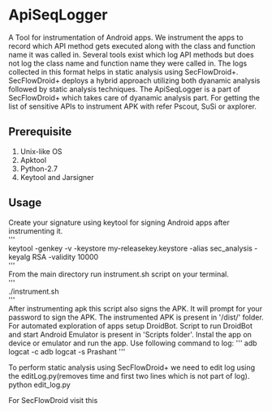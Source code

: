 # ApiSeqLogger
A Tool for instrumentation of Android apps. We instrument the apps to record which API method gets executed along with the class and function name it was called in. Several tools exist which log API methods but does not log the class name and function name they were called in. The logs collected in this format helps in static analysis using SecFlowDroid+. SecFlowDroid+ deploys a hybrid approach utilizing both dyanamic analysis followed by static analysis techniques. The ApiSeqLogger is a part of SecFlowDroid+ which takes care of dyanamic analysis part.
For getting the list of sensitive APIs to instrument APK with refer Pscout, SuSi or axplorer.
## Prerequisite
1. Unix-like OS
2. Apktool
3. Python-2.7
4. Keytool and Jarsigner
## Usage
Create your signature using keytool for signing Android apps after instrumenting it.  
'''  
keytool -genkey -v -keystore my-releasekey.keystore -alias sec_analysis -keyalg RSA -validity 10000  
'''  
From the main directory run instrument.sh script on your terminal.  
'''  
./instrument.sh <apk-to-path>  
'''  
After instrumenting apk this script also signs the APK. It will prompt for your password to sign the APK. 
The instrumented APK is present in '<apkname>/dist/' folder.
For automated exploration of apps setup DroidBot. Script to run DroidBot and start Android Emulator is present in 'Scripts folder'.
Instal the app on device or emulator and run the app.
Use following command to log:
  '''
  adb logcat -c
  adb logcat -s Prashant
  '''
  
To perform static analysis using SecFlowDroid+ we need to edit log using the editLog.py(removes time and first two lines which is not part of log).
python edit_log.py <path-to-log>

For SecFlowDroid visit this




